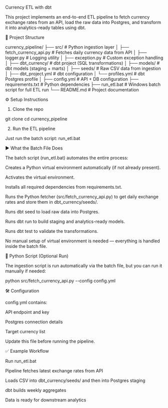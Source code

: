 Currency ETL with dbt

This project implements an end-to-end ETL pipeline to fetch currency exchange rates from an API, load the raw data into Postgres, and transform it into analytics-ready tables using dbt.

📂 Project Structure

currency_pipeline/
├── src/ # Python ingestion layer
│ ├── fetch_currency_api.py # Fetches daily currency data from API
│ ├── logger.py # Logging utility
│ ├── exception.py # Custom exception handling
│
├── dbt_currency/ # dbt project (SQL transformations)
│ ├── models/ # dbt models (staging + marts)
│ ├── seeds/ # Raw CSV data from ingestion
│ ├── dbt_project.yml # dbt configuration
│ └── profiles.yml # dbt Postgres profile
│
├── config.yml # API + DB configuration
├── requirements.txt # Python dependencies
├── run_etl.bat # Windows batch script for full ETL run
└── README.md # Project documentation

⚙️ Setup Instructions
1. Clone the repo

git clone <repo-url>
cd currency_pipeline

2. Run the ETL pipeline

Just run the batch script:
run_etl.bat

▶️ What the Batch File Does

The batch script (run_etl.bat) automates the entire process:

Creates a Python virtual environment automatically (if not already present).

Activates the virtual environment.

Installs all required dependencies from requirements.txt.

Runs the Python fetcher (src/fetch_currency_api.py) to get daily exchange rates and store them in dbt_currency/seeds/.

Runs dbt seed to load raw data into Postgres.

Runs dbt run to build staging and analytics-ready models.

Runs dbt test to validate the transformations.

No manual setup of virtual environment is needed — everything is handled inside the batch file.

🐍 Python Script (Optional Run)

The ingestion script is run automatically via the batch file, but you can run it manually if needed:

python src/fetch_currency_api.py --config config.yml

🛠️ Configuration

config.yml contains:

API endpoint and key

Postgres connection details

Target currency list

Update this file before running the pipeline.

✅ Example Workflow

Run run_etl.bat

Pipeline fetches latest exchange rates from API

Loads CSV into dbt_currency/seeds/ and then into Postgres staging

dbt builds weekly aggregates

Data is ready for downstream analytics
